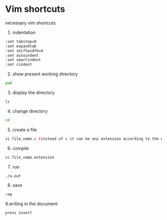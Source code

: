 
# Vim shortcuts

necessary vim shortcuts

1. indentation
```bash
:set tabstop=8
:set expandtab
:set shiftwidth=4
:set autoindent
:set smartindent
:set cindent
```

2. show present working directory
```bash
pwd
```

3. display the directory
```bash
ls
```

4. change directory
```bash
cd 
```

5. create a file
```bash
vi file_name.c (instead of c it can be any extension according to the need)
```

6. compile
```bash
cc.file_name.extension
```

7. run
```bash
./a.out
```

8. save
```bash
:wq
```

9.writing in the document
```bash
press insert
```
